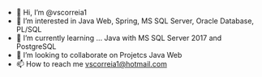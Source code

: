 - 👋 Hi, I’m @vscorreia1
- 👀 I’m interested in Java Web, Spring, MS SQL Server, Oracle Database, PL/SQL
- 🌱 I’m currently learning ... Java with MS SQL Server 2017 and PostgreSQL
- 💞️ I’m looking to collaborate on Projetcs Java Web
- 📫 How to reach me vscorreia1@hotmail.com

<!---
vscorreia1/vscorreia1 is a ✨ special ✨ repository because its `README.md` (this file) appears on your GitHub profile.
You can click the Preview link to take a look at your changes.
--->
